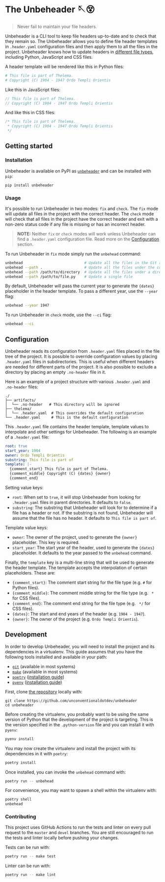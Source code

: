 # The Unbeheader 🪡😵

> Never fail to maintain your file headers.

Unbeheader is a CLI tool to keep file headers up-to-date and to check that they remain so. The Unbeheader allows you to define file header templates in `.header.yaml` configuration files and then apply them to all the files in the project. Unbeheader knows how to update headers in [different file types](https://github.com/unconventionaldotdev/unbeheader/blob/master/unbeheader/__init__.py), including Python, JavaScript and CSS files.

A header template will be rendered like this in Python files:

```python
# This file is part of Thelema.
# Copyright (C) 1904 - 1947 Ordo Templi Orientis
```

Like this in JavaScript files:

```js
// This file is part of Thelema.
// Copyright (C) 1904 - 1947 Ordo Templi Orientis
```

And like this in CSS files:

```css
/* This file is part of Thelema.
 * Copyright (C) 1904 - 1947 Ordo Templi Orientis
 */
```

## Getting started

### Installation

Unbeheader is available on PyPI as [`unbeheader`](https://pypi.org/project/unbeheader/) and can be installed with `pip`:

```sh
pip install unbeheader
```

### Usage

It's possible to run Unbeheader in two modes: `fix` and `check`. The `fix` mode will update all files in the project with the correct header. The `check` mode will check that all files in the project have the correct header and exit with a non-zero status code if any file is missing or has an incorrect header.

> **NOTE:** Neither `fix` or `check` modes will work unless Unbeheader can find a `.header.yaml` configuration file. Read more on the [Configuration](#configuration) section.

To run Unbeheader in `fix` mode simply run the `unbehead` command:

```sh
unbehead                            # Update all the files in the Git repository
unbehead --path .                   # Update all the files under the current directory
unbehead --path /path/to/directory  # Update all the files under a directory
unbehead --path /path/to/file.py    # Update a single file
```

By default, Unbeheader will pass the current year to generate the `{dates}` placeholder in the header template. To pass a different year, use the `--year` flag:

```sh
unbehead --year 1947
```

To run Unbeheader in `check` mode, use the `--ci` flag:

```sh
unbehead --ci
```

## Configuration

Unbeheader reads its configuration from `.header.yaml` files placed in the file tree of the project. It is possible to override configuration values by placing `.header.yaml` files in subdirectories. This is useful when different headers are needed for different parts of the project. It is also possible to exclude a directory by placing an empty `.no-header` file in it.

Here is an example of a project structure with various `.header.yaml` and `.no-header` files:

```
./
├── artifacts/
│  └── .no-header   # This directory will be ignored
├── thelema/
│  └── .header.yaml  # This overrides the default configuration
└── .header.yaml     # This is the default configuration
```

<!-- ### The `.header.yaml` file -->

This `.header.yaml` file contains the header template, template values to interpolate and other settings for Unbeheader. The following is an example of a `.header.yaml` file:

```yaml
root: true
start_year: 1904
owner: Ordo Templi Orientis
substring: This file is part of
template: |-
  {comment_start} This file is part of Thelema.
  {comment_middle} Copyright (C) {dates} {owner}
  {comment_end}
```

Setting value keys:
- `root`: When set to `true`, it will stop Unbeheader from looking for `.header.yaml` files in parent directories. It defaults to `false`.
- `substring`: The substring that Unbeheader will look for to determine if a file has a header or not. If the substring is not found, Unbeheader will assume that the file has no header. It defaults to `This file is part of`.

Template value keys:
- `owner`: The owner of the project, used to generate the `{owner}` placeholder. This key is required.
- `start_year`: The start year of the header, used to generate the `{dates}` placeholder. It defaults to the year passed to the `unbehead` command.

Finally, the `template` key is a multi-line string that will be used to generate the header template. The template accepts the interpolation of certain placeholders. These are:

- `{comment_start}`: The comment start string for the file type (e.g. `#` for Python files).
- `{comment_middle}`: The comment middle string for the file type (e.g. ` *` for CSS files).
- `{comment_end}`: The comment end string for the file type (e.g. ` */` for CSS files).
- `{dates}`: The start and end years of the header (e.g. `1904 - 1947`).
- `{owner}`: The owner of the project (e.g. `Ordo Templi Orientis`).

## Development

In order to develop Unbeheader, you will need to install the project and its dependencies in a virtualenv. This guide assumes that you have the following tools installed and available in your path:

- [`git`](https://git-scm.com/) (available in most systems)
- [`make`](https://www.gnu.org/software/make/) (available in most systems)
- [`poetry`](https://python-poetry.org/) ([installation guide](https://python-poetry.org/docs/#installation))
- [`pyenv`](https://github.com/pyenv/pyenv) ([installation guide](https://github.com/pyenv/pyenv#installation))

First, clone [the repository](https://github.com/unconventionaldotdev/unbeheader) locally with:

```shell
git clone https://github.com/unconventionaldotdev/unbeheader
cd unbeheader
```

Before creating the virtualenv, you probably want to be using the same version of Python that the development of the project is targeting. This is the version specified in the `.python-version` file and you can install it with `pyenv`:

```sh
pyenv install
```

You may now create the virtualenv and install the project with its dependencies in it with `poetry`:

```sh
poetry install
```

Once installed, you can invoke the `unbehead` command with:

```sh
poetry run -- unbehead
```

For convenience, you may want to spawn a shell within the virtualenv with:

```sh
poetry shell
unbehead
```

### Contributing

This project uses GitHub Actions to run the tests and linter on every pull request to the `master` and `devel` branches. You are still encouraged to run the tests and linter locally before pushing your changes.

Tests can be run with:

```sh
poetry run -- make test
```

Linter can be run with:

```sh
poetry run -- make lint
```
